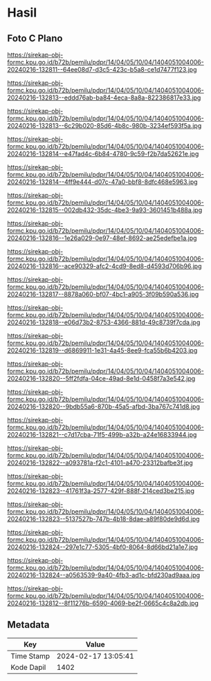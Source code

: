 # Hasil

## Foto C Plano

https://sirekap-obj-formc.kpu.go.id/b72b/pemilu/pdpr/14/04/05/10/04/1404051004006-20240216-132811--64ee08d7-d3c5-423c-b5a8-ce1d7477f123.jpg

https://sirekap-obj-formc.kpu.go.id/b72b/pemilu/pdpr/14/04/05/10/04/1404051004006-20240216-132813--eddd76ab-ba84-4eca-8a8a-822386817e33.jpg

https://sirekap-obj-formc.kpu.go.id/b72b/pemilu/pdpr/14/04/05/10/04/1404051004006-20240216-132813--6c29b020-85d6-4b8c-980b-3234ef593f5a.jpg

https://sirekap-obj-formc.kpu.go.id/b72b/pemilu/pdpr/14/04/05/10/04/1404051004006-20240216-132814--e47fad4c-6b84-4780-9c59-f2b7da52621e.jpg

https://sirekap-obj-formc.kpu.go.id/b72b/pemilu/pdpr/14/04/05/10/04/1404051004006-20240216-132814--4ff9e444-d07c-47a0-bbf8-8dfc468e5963.jpg

https://sirekap-obj-formc.kpu.go.id/b72b/pemilu/pdpr/14/04/05/10/04/1404051004006-20240216-132815--002db432-35dc-4be3-9a93-3601451b488a.jpg

https://sirekap-obj-formc.kpu.go.id/b72b/pemilu/pdpr/14/04/05/10/04/1404051004006-20240216-132816--1e26a029-0e97-48ef-8692-ae25edefbe1a.jpg

https://sirekap-obj-formc.kpu.go.id/b72b/pemilu/pdpr/14/04/05/10/04/1404051004006-20240216-132816--ace90329-afc2-4cd9-8ed8-d4593d706b96.jpg

https://sirekap-obj-formc.kpu.go.id/b72b/pemilu/pdpr/14/04/05/10/04/1404051004006-20240216-132817--8878a060-bf07-4bc1-a905-3f09b590a536.jpg

https://sirekap-obj-formc.kpu.go.id/b72b/pemilu/pdpr/14/04/05/10/04/1404051004006-20240216-132818--e06d73b2-8753-4366-881d-49c8739f7cda.jpg

https://sirekap-obj-formc.kpu.go.id/b72b/pemilu/pdpr/14/04/05/10/04/1404051004006-20240216-132819--d6869911-1e31-4a45-8ee9-fca55b6b4203.jpg

https://sirekap-obj-formc.kpu.go.id/b72b/pemilu/pdpr/14/04/05/10/04/1404051004006-20240216-132820--5ff2fdfa-04ce-49ad-8e1d-0458f7a3e542.jpg

https://sirekap-obj-formc.kpu.go.id/b72b/pemilu/pdpr/14/04/05/10/04/1404051004006-20240216-132820--9bdb55a6-870b-45a5-afbd-3ba767c741d8.jpg

https://sirekap-obj-formc.kpu.go.id/b72b/pemilu/pdpr/14/04/05/10/04/1404051004006-20240216-132821--c7d17cba-71f5-499b-a32b-a24e16833944.jpg

https://sirekap-obj-formc.kpu.go.id/b72b/pemilu/pdpr/14/04/05/10/04/1404051004006-20240216-132822--a093781a-f2c1-4101-a470-23312bafbe3f.jpg

https://sirekap-obj-formc.kpu.go.id/b72b/pemilu/pdpr/14/04/05/10/04/1404051004006-20240216-132823--41761f3a-2577-429f-888f-214ced3be215.jpg

https://sirekap-obj-formc.kpu.go.id/b72b/pemilu/pdpr/14/04/05/10/04/1404051004006-20240216-132823--5137527b-747b-4b18-8dae-a89f80de9d6d.jpg

https://sirekap-obj-formc.kpu.go.id/b72b/pemilu/pdpr/14/04/05/10/04/1404051004006-20240216-132824--297e1c77-5305-4bf0-8064-8d66bd21a1e7.jpg

https://sirekap-obj-formc.kpu.go.id/b72b/pemilu/pdpr/14/04/05/10/04/1404051004006-20240216-132824--a0563539-9a40-4fb3-ad1c-bfd230ad9aaa.jpg

https://sirekap-obj-formc.kpu.go.id/b72b/pemilu/pdpr/14/04/05/10/04/1404051004006-20240216-132812--8f11276b-6590-4069-be2f-0665c4c8a2db.jpg


## Metadata

| Key        | Value               |
| ---------- | ------------------- |
| Time Stamp | 2024-02-17 13:05:41 |
| Kode Dapil | 1402                |



